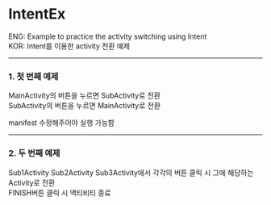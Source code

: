 # IntentEx
ENG: Example to practice the activity switching using Intent  
KOR: Intent를 이용한 activity 전환 예제 

<hr/>

### 1. 첫 번째 예제
MainActivity의 버튼을 누르면 SubActivity로 전환  
SubActivity의 버튼을 누르면 MainActivity로 전환


manifest 수정해주어야 실행 가능함

<hr/>

### 2. 두 번째 예제  
Sub1Activity Sub2Activity Sub3Activity에서 각각의 버튼 클릭 시 그에 해당하는 Activity로 전환  
FINISH버튼 클릭 시 액티비티 종료
